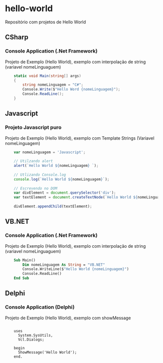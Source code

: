 # hello-world
Repositório com projetos de Hello World

## CSharp 
### Console Application (.Net Framework)
Projeto de Exemplo (Hello World), exemplo com interpolação de string (variavel nomeLinguaguem)

```c#
    static void Main(string[] args)
    {
        string nomeLinguagem = "C#";
        Console.Write($"Hello Word {nomeLinguagem}");
        Console.ReadLine();
    }
 ```

## Javascript
### Projeto Javascript puro
Projeto de Exemplo (Hello World), exemplo com Template Strings (Variavel nomeLinguagem)

```js
    var nomeLinguagem = 'Javascript';
            
    // Utilzando alert
    alert(`Hello World ${nomeLinguagem} `);
    
    // Utlizando Console.log
    console.log(`Hello World ${nomeLinguagem}`);
    
    // Escrevendo no DOM
    var divElement = document.querySelector('div');
    var textElement = document.createTextNode(`Hello World ${nomeLinguagem}`);
    
    divElement.appendChild(textElement); 
   ```

## VB.NET
### Console Application (.Net Framework)
Projeto de Exemplo (Hello World), exemplo com interpolação de string (variavel nomeLinguaguem)

```vb
    Sub Main()
        Dim nomeLinguagem As String = "VB.NET"
        Console.WriteLine($"Hello World {nomeLinguagem}")
        Console.ReadLine()
    End Sub
```



## Delphi
### Console Application (Delphi)
Projeto de Exemplo (Hello World), exemplo com showMessage

```delphi
		
	uses
	  System.SysUtils,
	  Vcl.Dialogs;

	begin
	  ShowMessage('Hello World');
	end.

```


